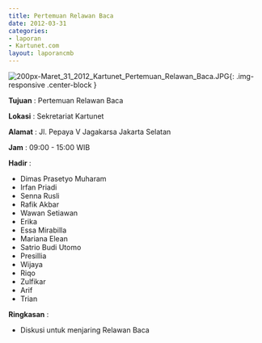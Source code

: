 ```yaml
---
title: Pertemuan Relawan Baca
date: 2012-03-31
categories:
- laporan
- Kartunet.com
layout: laporancmb
---
```

![200px-Maret_31_2012_Kartunet_Pertemuan_Relawan_Baca.JPG](/uploads/200px-Maret_31_2012_Kartunet_Pertemuan_Relawan_Baca.JPG){: .img-responsive .center-block }

**Tujuan** : Pertemuan Relawan Baca

**Lokasi** : Sekretariat Kartunet

**Alamat** : Jl. Pepaya V Jagakarsa Jakarta Selatan

**Jam** : 09:00 - 15:00 WIB

**Hadir** : 
* Dimas Prasetyo Muharam
* Irfan Priadi
* Senna Rusli
* Rafik Akbar
* Wawan Setiawan
* Erika
* Essa Mirabilla
* Mariana Elean
* Satrio Budi Utomo
* Presillia
* Wijaya
* Riqo
* Zulfikar
* Arif
* Trian

**Ringkasan** : 
* Diskusi untuk menjaring Relawan Baca
